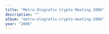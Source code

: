 ```yaml
---
title: "Metro Olografix Crypto Meeting 2006"
description: ""
album: "metro-olografix-crypto-meeting-2006"
year: "2006"
---
```

